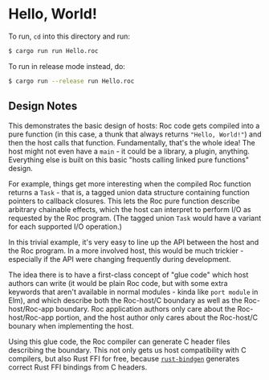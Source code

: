 # Hello, World!

To run, `cd` into this directory and run:

```bash
$ cargo run run Hello.roc
```

To run in release mode instead, do:

```bash
$ cargo run --release run Hello.roc
```

## Design Notes

This demonstrates the basic design of hosts: Roc code gets compiled into a pure 
function (in this case, a thunk that always returns `"Hello, World!"`) and
then the host calls that function. Fundamentally, that's the whole idea! The host
might not even have a `main` - it could be a library, a plugin, anything.
Everything else is built on this basic "hosts calling linked pure functions" design.

For example, things get more interesting when the compiled Roc function returns
a `Task` - that is, a tagged union data structure containing function pointers 
to callback closures. This lets the Roc pure function describe arbitrary 
chainable effects, which the host can interpret to perform I/O as requested by 
the Roc program.  (The tagged union `Task` would have a variant for each supported 
I/O operation.)

In this trivial example, it's very easy to line up the API between the host and
the Roc program. In a more involved host, this would be much trickier - especially
if the API were changing frequently during development.

The idea there is to have a first-class concept of "glue code" which host authors
can write (it would be plain Roc code, but with some extra keywords that aren't
available in normal modules - kinda like `port module` in Elm), and which
describe both the Roc-host/C boundary as well as the Roc-host/Roc-app boundary.
Roc application authors only care about the Roc-host/Roc-app portion, and the
host author only cares about the Roc-host/C bounary when implementing the host.

Using this glue code, the Roc compiler can generate C header files describing the
boundary. This not only gets us host compatibility with C compilers, but also 
Rust FFI for free, because [`rust-bindgen`](https://github.com/rust-lang/rust-bindgen) 
generates correct Rust FFI bindings from C headers.
